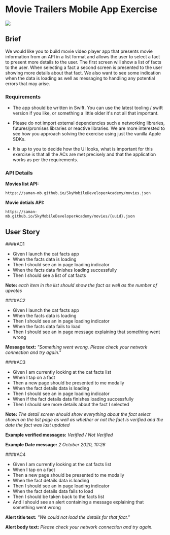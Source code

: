 
# Movie Trailers Mobile App Exercise

![](https://www.latestfreestuff.co.uk/wp-content/uploads/2017/04/Free-Sky-Movie-Worth-£13.99.png)

## Brief

We would like you to build movie video player app that presents movie information from an API in a list format and allows the user to select a fact to present more details to the user. The first screen will show a list of facts to the user. When selecting a fact a second screen is presented to the user showing more details about that fact. We also want to see some indication when the data is loading as well as messaging to handling any potential errors that may arise.

### Requirements

- The app should be written in Swift. You can use the latest tooling / swift version if you like, or something a little older it's not all that important.

- Please do not import external dependencies such a networking libraries, futures/promises libraries or reactive libraries. We are more interested to see how you approach solving the exercise using just the vanilla Apple SDKs.

- It is up to you to decide how the UI looks, what is important for this exercise is that all the ACs are met precisely and that the application works as per the requirements.


### API Details

**Movies list API:**

`https://saman-mb.github.io/SkyMobileDeveloperAcademy/movies.json`

**Movie detials API:**

`https://saman-mb.github.io/SkyMobileDeveloperAcademy/movies/{uuid}.json`

<div style="page-break-after: always;"></div>

## User Story

####AC1
- Given I launch the cat facts app
- When the facts data is loading
- Then I should see an in page loading indicator
- When the facts data finishes loading successfully
- Then I should see a list of cat facts

**Note:** *each item in the list should show the fact as well as the number of upvotes*

####AC2
- Given I launch the cat facts app
- When the facts data is loading
- Then I should see an in page loading indicator
- When the facts data fails to load
- Then I should see an in page message explaining that something went wrong

**Message text:** *"Something went wrong. Please check your network connection and try again."*

####AC3
- Given I am currently looking at the cat facts list
- When I tap on a fact
- Then a new page should be presented to me modally
- When the fact details data is loading
- Then I should see an in page loading indicator
- When if the fact details data finishes loading successfully
- Then I should see more details about the fact I selected

**Note:** *The detail screen should show everything about the fact select shown on the list page as well as whether or not the fact is verified and the date the fact was last updated*

**Example verified messages:** *Verified / Not Verified*

**Example Date message:** *2 October 2020, 10:26*

<div style="page-break-after: always;"></div>

####AC4
- Given I am currently looking at the cat facts list
- When I tap on a fact
- Then a new page should be presented to me modally
- When the fact details data is loading
- Then I should see an in page loading indicator
- When the fact details data fails to load
- Then I should be taken back to the facts list
- And I should see an alert containing a message explaining that something went wrong

**Alert title text:** *"We could not load the details for that fact."*

**Alert body text:** *Please check your network connection and try again.*
